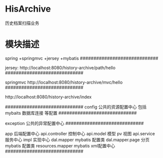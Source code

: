 # HisArchive
历史档案扫描业务

# 模块描述

spring +springmvc +jersey +mybatis
#############################

jersey:
http://localhost:8080/history-archive/path/hello
#############################

springmvc
http://localhost:8080/history-archive/mvc/hello
#############################

http://localhost:8080/history-archive/index



#############################
config 公共的资源配置中心
包括 mybaits 数据库连接 等配置
#############################

exception  公共的异常配置中心
#############################

app 后端配置中心
api.controller 控制中心
api.model  模型  pv 视图
api.service 服务中心 impl  实现中心
dal.mapper  mybatis 配置类  dal.mapper.page 分页mybatis 配置类
resources.mapper  mybatis xml配置中心
#############################



